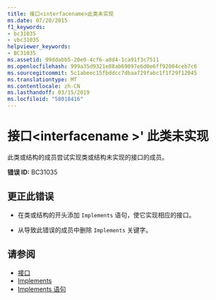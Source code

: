 ```yaml
---
title: 接口<interfacename>此类未实现
ms.date: 07/20/2015
f1_keywords:
- bc31035
- vbc31035
helpviewer_keywords:
- BC31035
ms.assetid: 99ddabb5-20e0-4cf6-a8d4-1ca91f3c7511
ms.openlocfilehash: 999a35d9321e88ab69097e6d0e6ff92004ceb7c6
ms.sourcegitcommit: 5c1abeec15fbddcc7dbaa729fabc1f1f29f12045
ms.translationtype: MT
ms.contentlocale: zh-CN
ms.lasthandoff: 03/15/2019
ms.locfileid: "58018416"
---
```

# <a name="interface-interfacename-is-not-implemented-by-this-class"></a>接口\<interfacename >' 此类未实现
此类或结构的成员尝试实现类或结构未实现的接口的成员。  
  
 **错误 ID:** BC31035  
  
## <a name="to-correct-this-error"></a>更正此错误  
  
-   在类或结构的开头添加 `Implements` 语句，使它实现相应的接口。  
  
-   从导致此错误的成员中删除 `Implements` 关键字。  
  
## <a name="see-also"></a>请参阅

- [接口](../../visual-basic/programming-guide/language-features/interfaces/index.md)
- [Implements](../../visual-basic/language-reference/statements/implements-clause.md)
- [Implements 语句](../../visual-basic/language-reference/statements/implements-statement.md)
